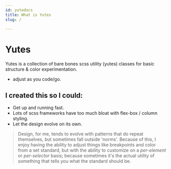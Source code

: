 ```yaml
---
id: yutedocs
title: What is Yutes
slug: /
 
---
```


# Yutes

Yutes is a collection of bare bones scss utility (yutes) classes for basic structure & color experimentation.

- adjust as you code/go.

## I created this so I could:

- Get up and running fast.
- Lots of scss frameworks have too much bloat with flex-box / column styling.
- Let the design evolve on its own.

> Design, for me, tends to evolve with patterns that do repeat themselves, but sometimes fall outside 'norms'. Because of this, I enjoy having the ability to adjust things like breakpoints and color from a set standard, but with the ability to customize on a _per-element_ or _per-selector_ basis; because sometimes it's the actual utility of something that tells you what the standard should be.
> 


 



